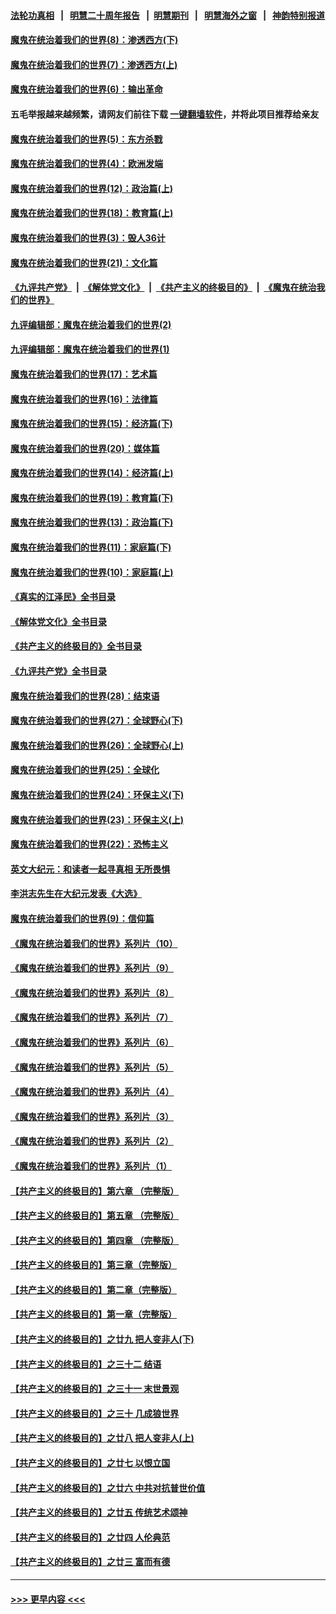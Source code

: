 #### [法轮功真相](https://github.com/gfw-breaker/truth/blob/master/README.md?t=0) &nbsp;&nbsp;|&nbsp;&nbsp; [明慧二十周年报告](https://github.com/gfw-breaker/mh-reports/blob/master/README.md?t=0) &nbsp;&nbsp;|&nbsp;&nbsp;[明慧期刊](https://github.com/gfw-breaker/mh-qikan) &nbsp;&nbsp;|&nbsp;&nbsp; [明慧海外之窗](https://github.com/gfw-breaker/mh-news/blob/master/README.md?t=0) &nbsp;&nbsp;|&nbsp;&nbsp; [神韵特别报道](https://github.com/gfw-breaker/mh-news/blob/master/shenyun.md?t=0)
#### [魔鬼在统治着我们的世界(8)：渗透西方(下)](../pages/nsc422/n10429603.md?t=10242050) 
#### [魔鬼在统治着我们的世界(7)：渗透西方(上)](../pages/nsc422/n10426013.md?t=10242050) 
#### [魔鬼在统治着我们的世界(6)：输出革命](../pages/nsc422/n10421536.md?t=10242050) 
#### 五毛举报越来越频繁，请网友们前往下载 [一键翻墙软件](https://github.com/gfw-breaker/ssr-accounts)，并将此项目推荐给亲友
#### [魔鬼在统治着我们的世界(5)：东方杀戮](../pages/nsc422/n10417707.md?t=10242050) 
#### [魔鬼在统治着我们的世界(4)：欧洲发端](../pages/nsc422/n10414890.md?t=10242050) 
#### [魔鬼在统治着我们的世界(12)：政治篇(上)](../pages/nsc422/n10444576.md?t=10242050) 
#### [魔鬼在统治着我们的世界(18)：教育篇(上)](../pages/nsc422/n10526970.md?t=10242050) 
#### [魔鬼在统治着我们的世界(3)：毁人36计](../pages/nsc422/n10411583.md?t=10242050) 
#### [魔鬼在统治着我们的世界(21)：文化篇](../pages/nsc422/n10597706.md?t=10242050) 
#### [《九评共产党》](https://github.com/begood0513/9ping.md/blob/master/README.md) &nbsp;|&nbsp; [《解体党文化》](../../../../jtdwh.md/blob/master/README.md)  &nbsp;|&nbsp; [《共产主义的终极目的》](../../../../gczydzjmd.md/blob/master/README.md) &nbsp;|&nbsp; [《魔鬼在统治我们的世界》](../../../../mgztzwmdsj.md/blob/master/README.md) 
#### [九评编辑部：魔鬼在统治着我们的世界(2)](../pages/nsc422/n10410036.md?t=10242050) 
#### [九评编辑部：魔鬼在统治着我们的世界(1)](../pages/nsc422/n10406825.md?t=10242050) 
#### [魔鬼在统治着我们的世界(17)：艺术篇](../pages/nsc422/n10499093.md?t=10242050) 
#### [魔鬼在统治着我们的世界(16)：法律篇](../pages/nsc422/n10485969.md?t=10242050) 
#### [魔鬼在统治着我们的世界(15)：经济篇(下)](../pages/nsc422/n10469975.md?t=10242050) 
#### [魔鬼在统治着我们的世界(20)：媒体篇](../pages/nsc422/n10586579.md?t=10242050) 
#### [魔鬼在统治着我们的世界(14)：经济篇(上)](../pages/nsc422/n10457370.md?t=10242050) 
#### [魔鬼在统治着我们的世界(19)：教育篇(下)](../pages/nsc422/n10564808.md?t=10242050) 
#### [魔鬼在统治着我们的世界(13)：政治篇(下)](../pages/nsc422/n10448270.md?t=10242050) 
#### [魔鬼在统治着我们的世界(11)：家庭篇(下)](../pages/nsc422/n10440961.md?t=10242050) 
#### [魔鬼在统治着我们的世界(10)：家庭篇(上)](../pages/nsc422/n10435448.md?t=10242050) 
#### [《真实的江泽民》全书目录](../pages/nsc422/n13721399.md?t=10242050) 
#### [《解体党文化》全书目录](../pages/nsc422/n13721157.md?t=10242050) 
#### [《共产主义的终极目的》全书目录](../pages/nsc422/n13721048.md?t=10242050) 
#### [《九评共产党》全书目录](../pages/nsc422/n13708085.md?t=10242050) 
#### [魔鬼在统治着我们的世界(28)：结束语](../pages/nsc422/n10936246.md?t=10242050) 
#### [魔鬼在统治着我们的世界(27)：全球野心(下)](../pages/nsc422/n10928319.md?t=10242050) 
#### [魔鬼在统治着我们的世界(26)：全球野心(上)](../pages/nsc422/n10900318.md?t=10242050) 
#### [魔鬼在统治着我们的世界(25)：全球化](../pages/nsc422/n10788205.md?t=10242050) 
#### [魔鬼在统治着我们的世界(24)：环保主义(下)](../pages/nsc422/n10695307.md?t=10242050) 
#### [魔鬼在统治着我们的世界(23)：环保主义(上)](../pages/nsc422/n10688613.md?t=10242050) 
#### [魔鬼在统治着我们的世界(22)：恐怖主义](../pages/nsc422/n10614727.md?t=10242050) 
#### [英文大纪元：和读者一起寻真相 无所畏惧](../pages/nsc422/n12542027.md?t=10242050) 
#### [李洪志先生在大纪元发表《大选》](../pages/nsc422/n12534746.md?t=10242050) 
#### [魔鬼在统治着我们的世界(9)：信仰篇](../pages/nsc422/n10432159.md?t=10242050) 
#### [《魔鬼在统治着我们的世界》系列片（10）](../pages/nsc422/n12292670.md?t=10242050) 
#### [《魔鬼在统治着我们的世界》系列片（9）](../pages/nsc422/n12290859.md?t=10242050) 
#### [《魔鬼在统治着我们的世界》系列片（8）](../pages/nsc422/n12287445.md?t=10242050) 
#### [《魔鬼在统治着我们的世界》系列片（7）](../pages/nsc422/n12283425.md?t=10242050) 
#### [《魔鬼在统治着我们的世界》系列片（6）](../pages/nsc422/n12282314.md?t=10242050) 
#### [《魔鬼在统治着我们的世界》系列片（5）](../pages/nsc422/n12281419.md?t=10242050) 
#### [《魔鬼在统治着我们的世界》系列片（4）](../pages/nsc422/n12274024.md?t=10242050) 
#### [《魔鬼在统治着我们的世界》系列片（3）](../pages/nsc422/n12271322.md?t=10242050) 
#### [《魔鬼在统治着我们的世界》系列片（2）](../pages/nsc422/n12269049.md?t=10242050) 
#### [《魔鬼在统治着我们的世界》系列片（1）](../pages/nsc422/n12267575.md?t=10242050) 
#### [【共产主义的终极目的】第六章 （完整版）](../pages/nsc422/n11428913.md?t=10242050) 
#### [【共产主义的终极目的】第五章 （完整版）](../pages/nsc422/n11428912.md?t=10242050) 
#### [【共产主义的终极目的】第四章 （完整版）](../pages/nsc422/n11428907.md?t=10242050) 
#### [【共产主义的终极目的】第三章（完整版）](../pages/nsc422/n11428848.md?t=10242050) 
#### [【共产主义的终极目的】第二章（完整版）](../pages/nsc422/n11428831.md?t=10242050) 
#### [【共产主义的终极目的】第一章（完整版）](../pages/nsc422/n11417651.md?t=10242050) 
#### [【共产主义的终极目的】之廿九 把人变非人(下)](../pages/nsc422/n11344140.md?t=10242050) 
#### [【共产主义的终极目的】之三十二 结语](../pages/nsc422/n11360535.md?t=10242050) 
#### [【共产主义的终极目的】之三十一 末世景观](../pages/nsc422/n11351129.md?t=10242050) 
#### [【共产主义的终极目的】之三十 几成狼世界](../pages/nsc422/n11348280.md?t=10242050) 
#### [【共产主义的终极目的】之廿八 把人变非人(上)](../pages/nsc422/n11340492.md?t=10242050) 
#### [【共产主义的终极目的】之廿七 以恨立国](../pages/nsc422/n11336944.md?t=10242050) 
#### [【共产主义的终极目的】之廿六 中共对抗普世价值](../pages/nsc422/n11324785.md?t=10242050) 
#### [【共产主义的终极目的】之廿五 传统艺术颂神](../pages/nsc422/n11296396.md?t=10242050) 
#### [【共产主义的终极目的】之廿四 人伦典范](../pages/nsc422/n11296397.md?t=10242050) 
#### [【共产主义的终极目的】之廿三 富而有德](../pages/nsc422/n11283598.md?t=10242050) 

----
#### [ >>> 更早内容 <<< ](../indexes/nsc422-earlier.md)
